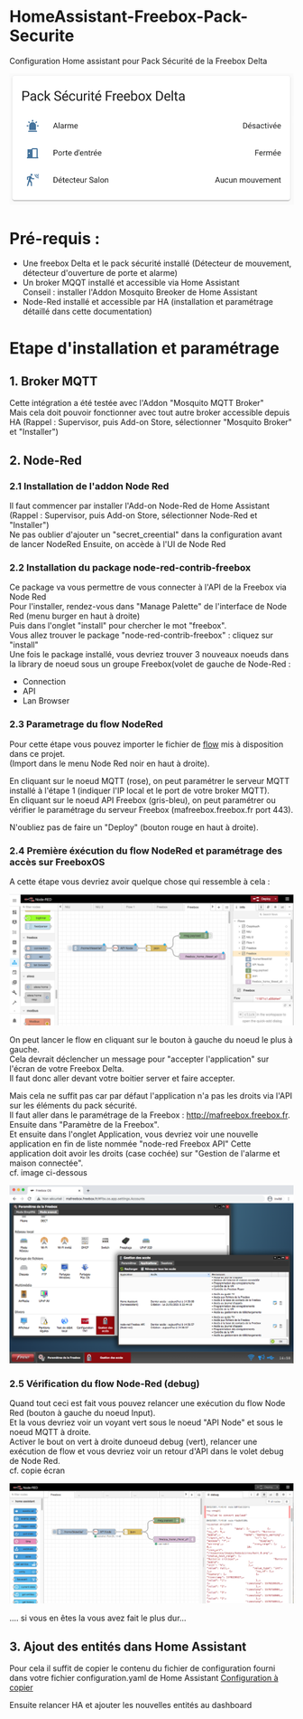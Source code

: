 # HomeAssistant-Freebox-Pack-Securite
Configuration Home assistant pour Pack Sécurité de la Freebox Delta

![Alt text](ScreenShot-Freebox-Delta-pack-securite-HomeAssistant.png?raw=true "Screen Shot")

# Pré-requis : 
- Une freebox Delta et le pack sécurité installé (Détecteur de mouvement, détecteur d'ouverture de porte et alarme)
- Un broker MQQT installé et accessible via Home Assistant  
Conseil : installer l'Addon Mosquito Breoker de Home Assistant
- Node-Red installé et accessible par HA (installation et paramétrage détaillé dans cette documentation)  

# Etape d'installation et paramétrage 

## 1. Broker MQTT

Cette intégration a été testée avec l'Addon "Mosquito MQTT Broker"  
Mais cela doit pouvoir fonctionner avec tout autre broker accessible depuis HA
(Rappel : Supervisor, puis Add-on Store, sélectionner "Mosquito Broker" et "Installer") 


## 2. Node-Red
### 2.1 Installation de l'addon Node Red
Il faut commencer par installer l'Add-on Node-Red de Home Assistant  
(Rappel : Supervisor, puis Add-on Store, sélectionner Node-Red et "Installer")  
Ne pas oublier d'ajouter un "secret_creential" dans la configuration avant de lancer NodeRed
Ensuite, on accède à l'UI de Node Red 

### 2.2 Installation du package node-red-contrib-freebox

Ce package va vous permettre de vous connecter à l'API de la Freebox via Node Red  
Pour l'installer, rendez-vous dans "Manage Palette" de l'interface de Node Red (menu burger en haut à droite)  
Puis dans l'onglet "install"  pour chercher le mot "freebox".  
Vous allez trouver le package "node-red-contrib-freebox" : cliquez sur "install"  
Une fois le package installé, vous devriez trouver 3 nouveaux noeuds dans la library de noeud sous un groupe Freebox(volet de gauche de Node-Red : 
- Connection
- API 
- Lan Browser

### 2.3 Parametrage du flow NodeRed

Pour cette étape vous pouvez importer le fichier de [flow](./Node-Red-flows-freebox-home-tileset-all.json) mis à disposition dans ce projet.  
(Import dans le menu Node Red noir en haut à droite).

En cliquant sur le noeud MQTT (rose), on peut paramétrer le serveur MQTT installé à l'étape 1 (indiquer l'IP local et le port de votre broker MQTT).  
En cliquant sur le noeud API Freebox (gris-bleu), on peut paramétrer ou vérifier le paramétrage du serveur Freebox (mafreebox.freebox.fr port 443). 

N'oubliez pas de faire un "Deploy" (bouton rouge en haut à droite). 


### 2.4 Première éxécution du flow NodeRed et paramétrage des accès sur FreeboxOS

A cette étape vous devriez avoir quelque chose qui ressemble à cela :

![Alt text](NodeRed-Flow-API-Freebox.png?raw=true "Screen Shot Node Red")

On peut lancer le flow en cliquant sur le bouton à gauche du noeud le plus à gauche.  
Cela devrait déclencher un message pour "accepter l'application" sur l'écran de votre Freebox Delta.  
Il faut donc aller devant votre boitier server et faire accepter.  

Mais cela ne suffit pas car par défaut l'application n'a pas les droits via l'API sur les éléments du pack sécurité.  
Il faut aller dans le paramétrage de la Freebox : http://mafreebox.freebox.fr.  
Ensuite dans "Paramètre de la Freebox".  
Et ensuite dans l'onglet Application, vous devriez voir une nouvelle application en fin de liste nommée "node-red Freebox API"
Cette application doit avoir les droits (case cochée) sur "Gestion de l'alarme et maison connectée".  
cf. image ci-dessous 

![Ajout accès sur FreeboxOS](/img/Freebox-GestionAcces-Ajoutacces.png?raw=true "Ajout accès sur FreeboxOS")

### 2.5 Vérification du flow Node-Red (debug)

Quand tout ceci est fait vous pouvez relancer une exécution du flow Node Red (bouton à gauche du noeud Input).  
Et la vous devriez voir un voyant vert sous le noeud "API Node" et sous le noeud MQTT à droite.  
Activer le bout on vert à droite dunoeud debug (vert), relancer une exécution de flow et vous devriez voir un retour d'API dans le volet debug de Node Red.  
cf. copie écran

![Flow NodeRed avec debug en sucess](/img/NodeRed-Flow-API-Freebox-debug-success.png?raw=true "Flow NodeRed avec debug success")

.... si vous en êtes la vous avez fait le plus dur...

## 3. Ajout des entités dans Home Assistant 

Pour cela il suffit de copier le contenu du fichier de configuration fourni dans votre fichier configuration.yaml de Home Assistant
[Configuration à copier](./configuration.yaml?raw=true)  

Ensuite relancer HA et ajouter les nouvelles entités au dashboard














